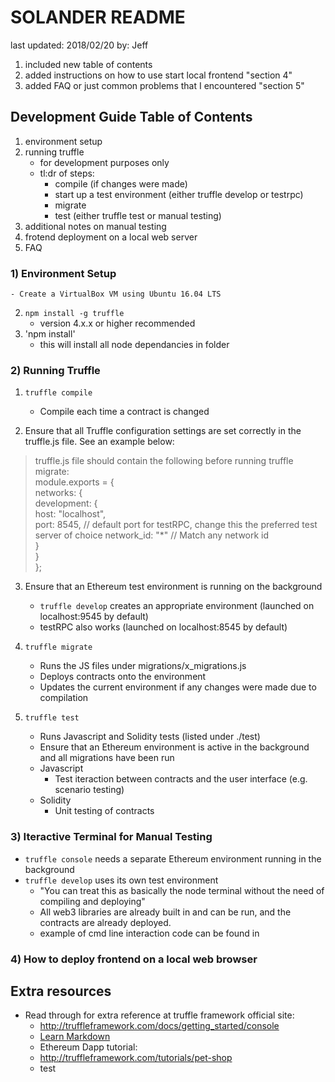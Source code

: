 # SOLANDER README
last updated: 2018/02/20 by: Jeff
1. included new table of contents
2. added instructions on how to use start local frontend "section 4"
3. added FAQ or just common problems that I encountered "section 5"

## Development Guide Table of Contents
1. environment setup
2. running truffle
    - for development purposes only
    - tl:dr of steps:
        - compile (if changes were made) 
        - start up a test environment (either truffle develop or testrpc)
        - migrate 
        - test (either truffle test or manual testing)
3. additional notes on manual testing
4. frotend deployment on a local web server
5. FAQ

### 1) Environment Setup
    - Create a VirtualBox VM using Ubuntu 16.04 LTS
2. `npm install -g truffle`
    - version 4.x.x or higher recommended
3. 'npm install' 
    - this will install all node dependancies in folder 

### 2) Running Truffle
1. `truffle compile`
    - Compile each time a contract is changed
    
2. Ensure that all Truffle configuration settings are set correctly in the truffle.js file. See an example below:

> truffle.js file should contain the following before running truffle migrate:  
> 	module.exports = {  
>  		networks: {  
>  			development: {  
>  				host: "localhost",  
>  				port: 8545,  // default port for testRPC, change this the preferred test server of choice
>  				network_id: "*" // Match any network id  
> 			}  
>		}  
>	};  

3. Ensure that an Ethereum test environment is running on the background
    - `truffle develop` creates an appropriate environment (launched on localhost:9545 by default)
    - testRPC also works (launched on localhost:8545 by default)

4. `truffle migrate` 
    - Runs the JS files under migrations/x_migrations.js 
    - Deploys contracts onto the environment 
    - Updates the current environment if any changes were made due to compilation
 
5. `truffle test`
    - Runs Javascript and Solidity tests (listed under ./test)
    - Ensure that an Ethereum environment is active in the background and all migrations have been run
    - Javascript
        - Test iteraction between contracts and the user interface (e.g. scenario testing)
    - Solidity
        - Unit testing of contracts

### 3) Iteractive Terminal for Manual Testing
- `truffle console` needs a separate Ethereum environment running in the background
- `truffle develop` uses its own test environment
    - "You can treat this as basically the node terminal without the need of compiling and deploying"
    - All web3 libraries are already built in and can be run, and the contracts are already deployed.
    - example of cmd line interaction code can be found in 

### 4) How to deploy frontend on a local web browser
    

## Extra resources
- Read through for extra reference at truffle framework official site:
    - http://truffleframework.com/docs/getting_started/console
    - [Learn Markdown](https://bitbucket.org/tutorials/markdowndemo)
    - Ethereum Dapp tutorial:
    - http://truffleframework.com/tutorials/pet-shop
    - test
